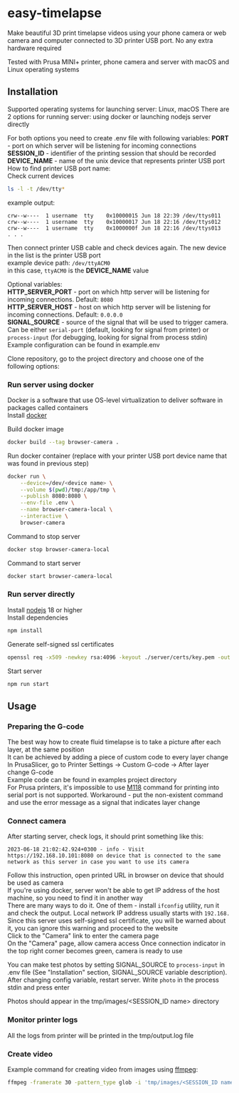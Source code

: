 # easy-timelapse
Make beautiful 3D print timelapse videos using your phone camera or web camera and computer connected to 3D printer USB port. No any extra hardware required

Tested with Prusa MINI+ printer, phone camera and server with macOS and Linux operating systems

## Installation
Supported operating systems for launching server: Linux, macOS
There are 2 options for running server: using docker or launching nodejs server directly

For both options you need to create .env file with following variables:
**PORT** - port on which server will be listening for incoming connections  
**SESSION_ID** - identifier of the printing session that should be recorded  
**DEVICE_NAME** - name of the unix device that represents printer USB port  
How to find printer USB port name:  
Check current devices
```bash
ls -l -t /dev/tty*
```
example output:
```
crw--w----  1 username  tty    0x10000015 Jun 18 22:39 /dev/ttys011
crw--w----  1 username  tty    0x10000017 Jun 18 22:16 /dev/ttys012
crw--w----  1 username  tty    0x1000000f Jun 18 22:16 /dev/ttys013
. . .
```
Then connect printer USB cable and check devices again. The new device in the list is the printer USB port  
example device path: `/dev/ttyACM0`  
in this case, `ttyACM0` is the **DEVICE_NAME** value  

Optional variables:  
**HTTP_SERVER_PORT** - port on which http server will be listening for incoming connections. Default: `8080`  
**HTTP_SERVER_HOST** - host on which http server will be listening for incoming connections. Default: `0.0.0.0`  
**SIGNAL_SOURCE** - source of the signal that will be used to trigger camera.  
Can be either `serial-port` (default, looking for signal from printer) or `process-input` (for debugging, looking for signal from process stdin)  
Example configuration can be found in example.env

Clone repository, go to the project directory and choose one of the following options:

### Run server using docker
Docker is a software that use OS-level virtualization to deliver software in packages called containers  
Install [docker](https://docs.docker.com/engine/install/)

Build docker image
```bash
docker build --tag browser-camera .
```

Run docker container (replace <device name> with your printer USB port device name that was found in previous step)
```bash
docker run \
    --device=/dev/<device name> \
    --volume $(pwd)/tmp:/app/tmp \
    --publish 8080:8080 \
    --env-file .env \
    --name browser-camera-local \
    --interactive \
    browser-camera
```

Command to stop server
```bash
docker stop browser-camera-local
```

Command to start server
```bash
docker start browser-camera-local
```

### Run server directly
Install [nodejs](https://nodejs.org/en/download) 18 or higher  
Install dependencies
```bash
npm install
```
Generate self-signed ssl certificates
```bash
openssl req -x509 -newkey rsa:4096 -keyout ./server/certs/key.pem -out ./server/certs/cert.pem -days 365 -nodes -subj "/C=XX/ST=StateName/L=CityName/O=CompanyName/OU=CompanySectionName/CN=CommonNameOrHostname"
```
Start server
```bash
npm run start
```

## Usage

### Preparing the G-code
The best way how to create fluid timelapse is to take a picture after each layer, at the same position  
It can be achieved by adding a piece of custom code to every layer change  
In PrusaSlicer, go to Printer Settings -> Custom G-code -> After layer change G-code  
Example code can be found in examples project directory  
For Prusa printers, it's impossible to use [M118](https://marlinfw.org/docs/gcode/M118.html) command for printing into serial port is not supported. Workaround - put the non-existent command and use the error message as a signal that indicates layer change

### Connect camera
After starting server, check logs, it should print something like this:
```
2023-06-18 21:02:42.924+0300 - info - Visit https://192.168.10.101:8080 on device that is connected to the same network as this server in case you want to use its camera
```
Follow this instruction, open printed URL in browser on device that should be used as camera  
If you're using docker, server won't be able to get IP address of the host machine, so you need to find it in another way  
There are many ways to do it. One of them - install `ifconfig` utility, run it and check the output. Local network IP address usually starts with `192.168.`  
Since this server uses self-signed ssl certificate, you will be warned about it, you can ignore this warning and proceed to the website  
Click to the "Camera" link to enter the camera page  
On the "Camera" page, allow camera access
Once connection indicator in the top right corner becomes green, camera is ready to use

You can make test photos by setting SIGNAL_SOURCE to `process-input` in .env file (See "Installation" section, SIGNAL_SOURCE variable description). After changing config variable, restart server. Write `photo` in the process stdin and press enter

Photos should appear in the tmp/images/<SESSION_ID name> directory

### Monitor printer logs
All the logs from printer will be printed in the tmp/output.log file

### Create video
Example command for creating video from images using [ffmpeg](https://ffmpeg.org/):
```bash
ffmpeg -framerate 30 -pattern_type glob -i 'tmp/images/<SESSION_ID name>/*.png' -c:v libx264 -pix_fmt yuv420p out.mp4
```
